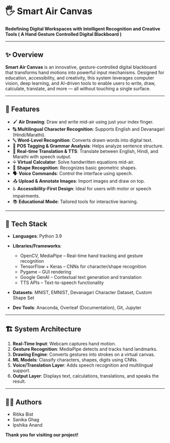 # 🖐️ Smart Air Canvas

**Redefining Digital Workspaces with Intelligent Recognition and Creative Tools ( A Hand Gesture Controlled Digital Blackboard )**

---

## ✨ Overview

**Smart Air Canvas** is an innovative, gesture-controlled digital blackboard that transforms hand motions into powerful input mechanisms. Designed for education, accessibility, and creativity, this system leverages computer vision, deep learning, and AI-driven tools to enable users to write, draw, calculate, translate, and more — all without touching a single surface.

---

## 🎯 Features

* 🖌️ **Air Drawing**: Draw and write mid-air using just your index finger.
* 🔠 **Multilingual Character Recognition**: Supports English and Devanagari (Hindi/Marathi).
* 🔤 **Word-Level Recognition**: Converts drawn words into digital text.
* 🧠 **POS Tagging & Grammar Analysis**: Helps analyze sentence structure.
* 🔄 **Real-time Translation & TTS**: Translate between English, Hindi, and Marathi with speech output.
* ➗ **Virtual Calculator**: Solve handwritten equations mid-air.
* 🔺 **Shape Recognition**: Recognizes basic geometric shapes.
* 🗣️ **Voice Commands**: Control the interface using speech.
* 📤 **Upload & Annotate Images**: Import images and draw on top.
* ♿ **Accessibility-First Design**: Ideal for users with motor or speech impairments.
* 📚 **Educational Mode**: Tailored tools for interactive learning.

---

## 🔧 Tech Stack

* **Languages**: Python 3.9
* **Libraries/Frameworks**:

  * OpenCV, MediaPipe – Real-time hand tracking and gesture recognition
  * TensorFlow + Keras – CNNs for character/shape recognition
  * Pygame – GUI rendering
  * Google GenAI – Contextual text generation and translation
  * TTS APIs – Text-to-speech functionality
* **Datasets**: MNIST, EMNIST, Devanagari Character Dataset, Custom Shape Set
* **Dev Tools**: Anaconda, Overleaf (Documentation), Git, Jupyter

---

## 🏗️ System Architecture

1. **Real-Time Input**: Webcam captures hand motion.
2. **Gesture Recognition**: MediaPipe detects and tracks hand landmarks.
3. **Drawing Engine**: Converts gestures into strokes on a virtual canvas.
4. **ML Models**: Classify characters, shapes, digits using CNNs.
5. **Voice/Translation Layer**: Adds speech recognition and multilingual support.
6. **Output Layer**: Displays text, calculations, translations, and speaks the result.

---

## 👩‍💻 Authors

* Ritika Bist 
* Sanika Ghag 
* Ipshika Anand 

**Thank you for visiting our project!**
